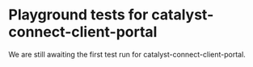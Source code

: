 # Playground tests for catalyst-connect-client-portal
We are still awaiting the first test run for catalyst-connect-client-portal.
